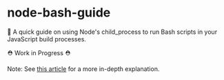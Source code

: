 # node-bash-guide
📓 A quick guide on using Node's child_process to run Bash scripts in your JavaScript build processes.

⛑ Work in Progress ⛑

 Note: See [this article](https://medium.com/@jake_allen/old-school-bash-for-your-node-projects-dfc8ed674a91#.3ql1pr6qb) for a more in-depth explanation. 
